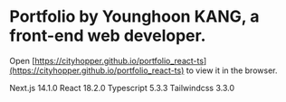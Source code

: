 # Portfolio by Younghoon KANG, a front-end web developer.
Open [https://cityhopper.github.io/portfolio_react-ts](https://cityhopper.github.io/portfolio_react-ts) to view it in the browser.


Next.js 14.1.0
React 18.2.0
Typescript 5.3.3
Tailwindcss 3.3.0